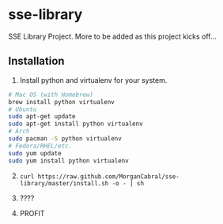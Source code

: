 # sse-library

SSE Library Project. More to be added as this project kicks off...

## Installation

1) Install python and virtualenv for your system.
```bash
# Mac OS (with Homebrew)
brew install python virtualenv
# Ubuntu
sudo apt-get update
sudo apt-get install python virtualenv
# Arch
sudo pacman -S python virtualenv
# Fedora/RHEL/etc.
sudo yum update
sudo yum install python virtualenv
```

2) `curl https://raw.github.com/MorganCabral/sse-library/master/install.sh -o - | sh`

3) ????

4) PROFIT
